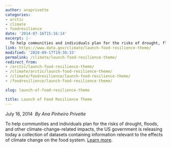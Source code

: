 ```yaml
---
author: anaprivette
categories:
- arctic
- climate
- foodresilience
date: '2014-07-16T15:16:14'
excerpt: |-
  To help communities and individuals plan for the risks of drought, floods, and other climate-change-related impacts, the US government is releasing today a collection of datasets containing information relevant to the effects of climate change on the food system.…
link: https://www.data.gov/climate/launch-food-resilience-theme/
modified: '2020-09-17T19:30:33'
permalink: /climate/launch-food-resilience-theme/
redirect_from:
- /arctic/launch-food-resilience-theme/
- /climate/arctic/launch-food-resilience-theme/
- /climate/foodresilience/launch-food-resilience-theme/
- /foodresilience/launch-food-resilience-theme/

slug: launch-of-food-resilience-theme

title: Launch of Food Resilience Theme
---
```


July 16, 2014  _By Ana Pinheiro Privette_

To help communities and individuals plan for the risks of drought, floods, and other climate-change-related impacts, the US government is releasing today a collection of datasets containing information relevant to the effects of climate change on the food system. [Learn more](../../foodresilience/).





